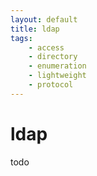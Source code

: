 ```yaml
---
layout: default
title: ldap
tags:
    - access
    - directory
    - enumeration
    - lightweight
    - protocol
---
```

# ldap

todo